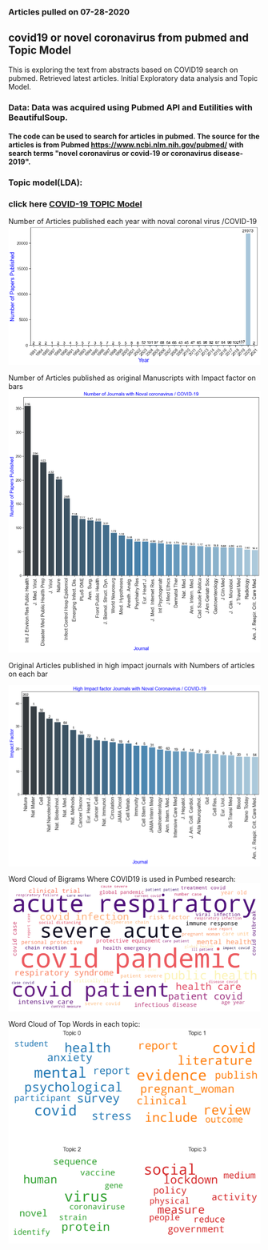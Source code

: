 ### Articles pulled on 07-28-2020
## covid19 or novel coronavirus from pubmed and Topic Model
This is exploring the text from abstracts based on COVID19 search on pubmed. Retrieved latest articles. Initial Exploratory data analysis and Topic Model. 


### Data: Data was acquired using Pubmed API and Eutilities with BeautifulSoup.

#### The code can be used to search for articles in pubmed. The source for the articles is from Pubmed https://www.ncbi.nlm.nih.gov/pubmed/  with search terms "novel coronavirus or covid-19 or coronavirus disease-2019". 
 
### Topic model(LDA):


### click here [COVID-19 TOPIC Model](http://htmlpreview.github.com/?https://github.com/htanjore/covid19_pubmed/blob/master/data/ldacovid.html)



Number of Articles published each year with noval coronal virus /COVID-19
![ScreenShot](data/numbers_per_year.png 'Number of Journals Published with impact factor')


Number of Articles published as original Manuscripts with Impact factor on bars
![ScreenShot](data/journals.png 'Number of Journals Published with impact factor')


Original Articles published in high impact journals with Numbers of articles on each bar

![ScreenShot](data/journals_highimpact.png 'Number of Journals Published with impact factor')


Word Cloud of Bigrams Where COVID19 is used in Pumbed research:
![ScreenShot](data/word_cloud_covid19.png 'Covid19')


Word Cloud of Top Words in each topic:
![ScreenShot](data/topic_words_covid19.png 'Covid19')

